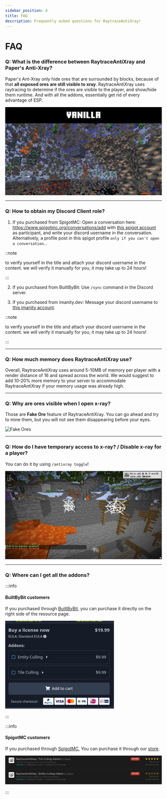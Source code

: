 ```yaml
---
sidebar_position: 4
title: FAQ
description: Frequently asked questions for RaytraceAntiXray!
---
```


# FAQ

### Q: What is the difference between RaytraceAntiXray and Paper's Anti-Xray?
Paper's Ant-Xray only hide ores that are surrounded by blocks, because of that **all exposed ores are still visible to xray**.
RaytraceAntiXray uses raytracing to determine if the ores are visible to the player, and show/hide them runtime.
And with all the addons, essentially get rid of every advantage of ESP.

![RaytraceAntiXray](img/raytraceantixray.gif)

---
### Q: How to obtain my Discord Client role?

1. If you purchased from SpigotMC:
Open a conversation here: https://www.spigotmc.org/conversations/add with [this spigot account](https://www.spigotmc.org/members/leelee.41873/) as participant, and write your discord username in the conversation.
Alternatively, a profile post in this spigot profile `only if you can't open a conversation.`.

::note

to verify yourself in the title and attach your discord username in the content. we will verify it manually for you, it may take up to 24 hours!

:::

2. If you purchased from BuiltByBit:
Use `/sync` command in the Discord server.

3. If you purchased from imanity.dev:
Message your discord username to [this imanity account](https://imanity.dev/profile/LeeGod/).

::note

to verify yourself in the title and attach your discord username in the content. we will verify it manually for you, it may take up to 24 hours!

:::

---
### Q: How much memory does RaytraceAntiXray use?

Overall, RaytraceAntiXray uses around 5-10MB of memory per player with a render distance of 16 and spread across the world.
We would suggest to add 10-20% more memory to your server to accommodate RaytraceAntiXray if your memory usage was already high.

---
### Q: Why are ores visible when I open x-ray?
Those are **Fake Ore** feature of RaytraceAntiXray.
You can go ahead and try to mine them, but you will not see them disappearing before your eyes.

![Fake Ores](img/fake-ore.gif)

---
### Q: How do I have temporary access to x-ray? / Disable x-ray for a player?

You can do it by using `/antixray toggle`!

![Toggle Xray](img/toggle.gif)

---
### Q: Where can I get all the addons?

:::info

#### BuiltByBit customers
If you purchased through [BuiltByBit](https://builtbybit.com/resources/raytraceantixray-ores-entities-tiles.41896/),
you can purchase it directly on the right side of the resource page.

![BBB Addons](img/bbb-addons.png)

:::

:::info

#### SpigotMC customers
If you purchased through [SpigotMC](https://www.spigotmc.org/resources/1-8-1-21-raytraceantixray-ores-entities-tiles-itemsadder-support.116253/),
You can purchase it through our [store](https://imanity.dev/resources/).

![SpigotMC Addons](img/spigotmc-addons.png)

:::
